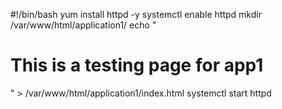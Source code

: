 
#!/bin/bash
yum install httpd -y
systemctl enable httpd
mkdir /var/www/html/application1/
echo "<h1>This is a testing page for app1</h1>" > /var/www/html/application1/index.html
systemctl start httpd
